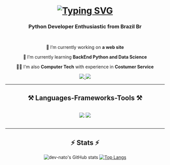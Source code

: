 <div align="center">

  <h1><a href="https://git.io/typing-svg"><img src="https://readme-typing-svg.herokuapp.com?font=Poetsen+One&size=35&duration=4000&pause=1000&color=1122F7&center=true&vCenter=true&random=false&width=500&height=70&lines=Welcome+to+me;I'm+Renato+Graciano+%F0%9F%91%8B" alt="Typing SVG" /></a></h1>

  <h3 align="center">Python Developer Enthusiastic from Brazil Br</h3>

<br/>
 
 🔭 I’m currently working on **a web site**
 
 🌱 I’m currently learning **BackEnd Python and Data Science**

👨‍💻 I'm also **Computer Tech** with experience in **Costumer Service**

</div>

<div align="center"> 
  <a href="mailto:freire.eng18@gmail.com">
    <img src="https://img.shields.io/badge/Gmail-333333?style=for-the-badge&logo=gmail&logoColor=red" />
  </a>
  
  <a href="https://www.linkedin.com/in/francisco-renato-graciano-freire-646421255/" target="_blank">
    <img src="https://img.shields.io/badge/LinkedIn-0077B5?style=for-the-badge&logo=linkedin&logoColor=white" target="_blank" />
  </a>
</div>

<hr/>
 
<h2 align="center">⚒️ Languages-Frameworks-Tools ⚒️</h2>
<br/>
<div align="center">
    <img src="https://skillicons.dev/icons?i=bootstrap,html,css,vscode,github,git,r" />
    <img src="https://skillicons.dev/icons?i=python,javascript,firebase,mongodb,c,mysql,flask" /><br>
</div>

<br/>
<hr/>

<h2 align="center">⚡ Stats ⚡</h2>
<div align="center">

![dev-nato's GitHub stats](https://github-readme-stats.vercel.app/api?username=dev-nato&theme=dark&show_icons=true)
[![Top Langs](https://github-readme-stats.vercel.app/api/top-langs/?username=dev-nato&theme=dark&include_all_commits=true&count_private=false&layout=donut-vertical)](https://github.com/dev-nato/github-readme-stats)
</div>
